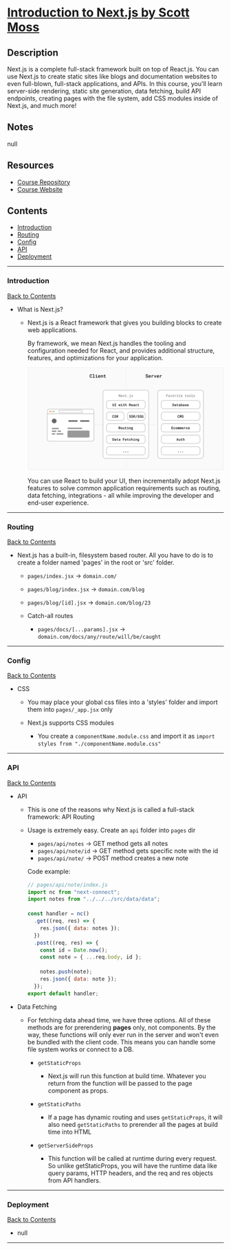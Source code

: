 # [Introduction to Next.js by Scott Moss](https://frontendmasters.com/courses/next-js/)

## Description

Next.js is a complete full-stack framework built on top of React.js. You can use Next.js to create static sites like blogs and documentation websites to even full-blown, full-stack applications, and APIs. In this course, you'll learn server-side rendering, static site generation, data fetching, build API endpoints, creating pages with the file system, add CSS modules inside of Next.js, and much more!

## Notes

null

## Resources

- [Course Repository](https://github.com/Hendrixer/nextjs-course-app/tree/master)
- [Course Website](https://hendrixer.github.io/nextjs-course)

## Contents

- [Introduction](#introduction)
- [Routing](#routing)
- [Config](#config)
- [API](#api)
- [Deployment](#deployment)

---

### <span id="introduction">Introduction</span>

[Back to Contents](#contents)

- What is Next.js?

  - Next.js is a React framework that gives you building blocks to create web applications.

    By framework, we mean Next.js handles the tooling and configuration needed for React, and provides additional structure, features, and optimizations for your application.

    ![nextjs](./assets//images/next-app.png)

    You can use React to build your UI, then incrementally adopt Next.js features to solve common application requirements such as routing, data fetching, integrations - all while improving the developer and end-user experience.

---

### <span id="routing">Routing</span>

[Back to Contents](#contents)

- Next.js has a built-in, filesystem based router. All you have to do is to create a folder named 'pages' in the root or 'src' folder.

  - `pages/index.jsx` → `domain.com/`
  - `pages/blog/index.jsx` → `domain.com/blog`
  - `pages/blog/[id].jsx` → `domain.com/blog/23`

  - Catch-all routes
    - `pages/docs/[...params].jsx` → `domain.com/docs/any/route/will/be/caught`

---

### <span id="config">Config</span>

[Back to Contents](#contents)

- CSS

  - You may place your global css files into a 'styles' folder and import them into `pages/_app.jsx` only

  - Next.js supports CSS modules
    - You create a `componentName.module.css` and import it as `import styles from "./componentName.module.css"`

---

### <span id="api">API</span>

[Back to Contents](#contents)

- API

  - This is one of the reasons why Next.js is called a full-stack framework: API Routing

  - Usage is extremely easy. Create an `api` folder into `pages` dir

    - `pages/api/notes` → GET method gets all notes
    - `pages/api/note/id` → GET method gets specific note with the id
    - `pages/api/note/` → POST method creates a new note

    Code example:

    ```jsx
    // pages/api/note/index.js
    import nc from "next-connect";
    import notes from "../../../src/data/data";

    const handler = nc()
      .get((req, res) => {
        res.json({ data: notes });
      })
      .post((req, res) => {
        const id = Date.now();
        const note = { ...req.body, id };

        notes.push(note);
        res.json({ data: note });
      });
    export default handler;
    ```

- Data Fetching

  - For fetching data ahead time, we have three options. All of these methods are for prerendering **pages** only, not components. By the way, these functions will only ever run in the server and won't even be bundled with the client code. This means you can handle some file system works or connect to a DB.

    - `getStaticProps`

      - Next.js will run this function at build time. Whatever you return from the function will be passed to the page component as props.

    - `getStaticPaths`

      - If a page has dynamic routing and uses `getStaticProps`, it will also need `getStaticPaths` to prerender all the pages at build time into HTML

    - `getServerSideProps`

      - This function will be called at runtime during every request. So unlike getStaticProps, you will have the runtime data like query params, HTTP headers, and the req and res objects from API handlers.

---

### <span id="deployment">Deployment</span>

[Back to Contents](#contents)

- null

---
